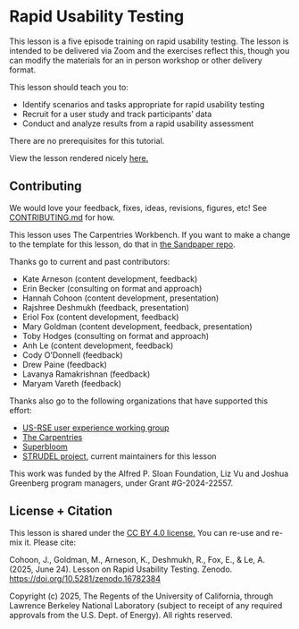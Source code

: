# Rapid Usability Testing
This lesson is a five episode training on rapid usability testing. The lesson is intended to be delivered via Zoom and the exercises reflect this, though you can modify the materials for an in person workshop or other delivery format. 

This lesson should teach you to:

- Identify scenarios and tasks appropriate for rapid usability testing
- Recruit for a user study and track participants’ data
- Conduct and analyze results from a rapid usability assessment

There are no prerequisites for this tutorial.

View the lesson rendered nicely [here.](https://uxcraftforscientificsoftware.github.io/rapid-usability-tutorial/)

## Contributing
We would love your feedback, fixes, ideas, revisions, figures, etc! See [CONTRIBUTING.md](CONTRIBUTING.md) for how.

This lesson uses The Carpentries Workbench. If you want to make a change to the template for this lesson, do that in [the Sandpaper repo](https://github.com/carpentries/sandpaper?tab=contributing-ov-file).

Thanks go to current and past contributors:

- Kate Arneson (content development, feedback)
- Erin Becker (consulting on format and approach)
- Hannah Cohoon (content development, presentation)
- Rajshree Deshmukh (feedback, presentation)
- Eriol Fox (content development, feedback)
- Mary Goldman (content development, feedback, presentation)
- Toby Hodges (consulting on format and approach)
- Anh Le (content development, feedback)
- Cody O’Donnell (feedback)
- Drew Paine (feedback)
- Lavanya Ramakrishnan (feedback)
- Maryam Vareth (feedback)

Thanks also go to the following organizations that have supported this effort:
- [US-RSE user experience working group](https://us-rse.org/wg/ux/)
- [The Carpentries](https://carpentries.org/)
- [Superbloom](https://superbloom.design/)
- [STRUDEL project](https://strudel.science/), current maintainers for this lesson

This work was funded by the Alfred P. Sloan Foundation, Liz Vu and Joshua Greenberg program managers, under Grant \#G-2024-22557.


## License + Citation
This lesson is shared under the [CC BY 4.0 license.](LICENCE.cff) You can re-use and re-mix it. Please cite:

Cohoon, J., Goldman, M., Arneson, K., Deshmukh, R., Fox, E., & Le, A. (2025, June 24). Lesson on Rapid Usability Testing. Zenodo. https://doi.org/10.5281/zenodo.16782384

Copyright (c) 2025, The Regents of the University of California, through Lawrence Berkeley National Laboratory (subject to receipt of any required approvals from the U.S. Dept. of Energy). All rights reserved.
